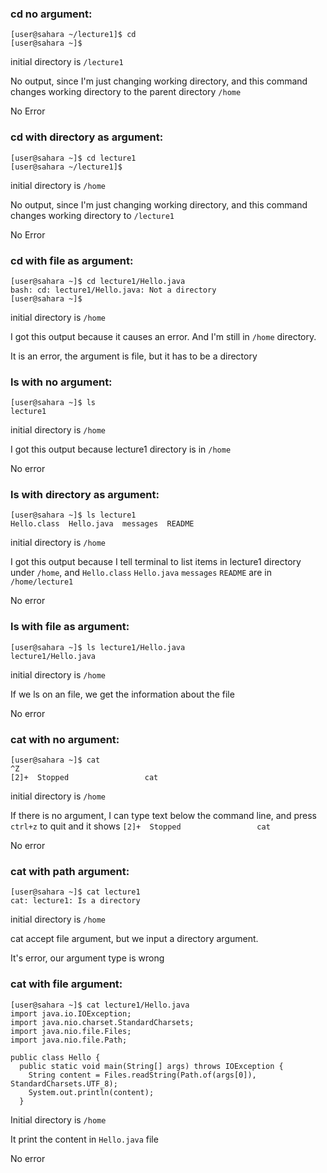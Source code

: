 ### cd no argument:

```
[user@sahara ~/lecture1]$ cd
[user@sahara ~]$ 
```
initial directory is `/lecture1`

No output, since I'm just changing working directory, and this command changes working directory to the parent directory `/home`

No Error

### cd with directory as argument:

```
[user@sahara ~]$ cd lecture1
[user@sahara ~/lecture1]$
```
initial directory is `/home`

No output, since I'm just changing working directory, and this command changes working directory to `/lecture1`

No Error

### cd with file as argument:

```
[user@sahara ~]$ cd lecture1/Hello.java
bash: cd: lecture1/Hello.java: Not a directory
[user@sahara ~]$ 
```
initial directory is `/home`

I got this output because it causes an error. And I'm still in `/home` directory.

It is an error, the argument is file, but it has to be a directory

### ls with no argument:

```
[user@sahara ~]$ ls
lecture1
```
initial directory is `/home`

I got this output because lecture1 directory is in `/home`

No error

### ls with directory as argument:

```
[user@sahara ~]$ ls lecture1
Hello.class  Hello.java  messages  README
```
initial directory is `/home`

I got this output because I tell terminal to list items in lecture1 directory under `/home`, and `Hello.class`  `Hello.java`  `messages`  `README` are in `/home/lecture1`

No error

### ls with file as argument:

```
[user@sahara ~]$ ls lecture1/Hello.java
lecture1/Hello.java
```
initial directory is `/home`

If we ls on an file, we get the information about the file

No error

### cat with no argument:

```
[user@sahara ~]$ cat
^Z
[2]+  Stopped                 cat
```
initial directory is `/home`

If there is no argument, I can type text below the command line, and press `ctrl+z` to quit and it shows `[2]+  Stopped                 cat`

No error

### cat with path argument:

```
[user@sahara ~]$ cat lecture1
cat: lecture1: Is a directory
```
initial directory is `/home`

cat accept file argument, but we input a directory argument.

It's error, our argument type is wrong

### cat with file argument:

```
[user@sahara ~]$ cat lecture1/Hello.java
import java.io.IOException;
import java.nio.charset.StandardCharsets;
import java.nio.file.Files;
import java.nio.file.Path;

public class Hello {
  public static void main(String[] args) throws IOException {
    String content = Files.readString(Path.of(args[0]), StandardCharsets.UTF_8);    
    System.out.println(content);
  }
```
Initial directory is `/home`

It print the content in `Hello.java` file

No error
